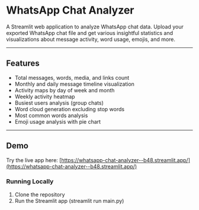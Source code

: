 # WhatsApp Chat Analyzer

A Streamlit web application to analyze WhatsApp chat data. Upload your exported WhatsApp chat file and get various insightful statistics and visualizations about message activity, word usage, emojis, and more.

---

## Features

- Total messages, words, media, and links count
- Monthly and daily message timeline visualization
- Activity maps by day of week and month
- Weekly activity heatmap
- Busiest users analysis (group chats)
- Word cloud generation excluding stop words
- Most common words analysis
- Emoji usage analysis with pie chart

---

## Demo

Try the live app here:
[https://whatsapp-chat-analyzer--b48.streamlit.app/](https://whatsapp-chat-analyzer--b48.streamlit.app/)


### Running Locally
1. Clone the repository
2. Run the Streamlit app (streamlit run main.py)
